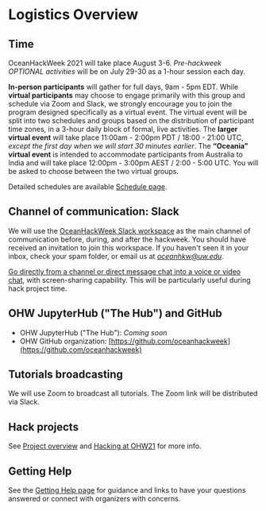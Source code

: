 # Logistics Overview

## Time

OceanHackWeek 2021 will take place August 3-6. *Pre-hackweek OPTIONAL activities* will be on July 29-30 as a 1-hour session each day.

**In-person participants** will gather for full days, 9am - 5pm EDT. While **virtual participants** may choose to engage primarily with this group and schedule via Zoom and Slack, we strongly encourage you to join the program designed specifically as a virtual event. The virtual event will be split into two schedules and groups based on the distribution of participant time zones, in a 3-hour daily block of formal, live activities. The **larger virtual event** will take place 11:00am - 2:00pm PDT / 18:00 - 21:00 UTC, *except the first day when we will start 30 minutes earlier*. The **“Oceania” virtual event** is intended to accommodate participants from Australia to India and will take place 12:00pm - 3:00pm AEST / 2:00 - 5:00 UTC. You will be asked to choose between the two virtual groups.

Detailed schedules are available [Schedule page](../schedule.md).

## Channel of communication: Slack

We will use the [OceanHackWeek Slack workspace](http://oceanhackweek.slack.com/) as the main channel of communication before, during, and after the hackweek. You should have received an invitation to join this workspace. If you haven't seen it in your inbox, check your spam folder, or email us at *oceanhkw@uw.edu*.

[Go directly from a channel or direct message chat into a voice or video chat](https://slack.com/help/articles/216771908-Make-calls-in-Slack), with screen-sharing capability. This will be particularly useful during hack project time.

## OHW JupyterHub ("The Hub") and GitHub

- OHW JupyterHub ("The Hub"): *Coming soon*
- OHW GitHub organization: [https://github.com/oceanhackweek](https://github.com/oceanhackweek)

## Tutorials broadcasting

We will use Zoom to broadcast all tutorials. The Zoom link will be distributed via Slack.

## Hack projects

See [Project overview](../projects/overview.md) and [Hacking at OHW21](../projects/steps.md) for more info.

## Getting Help

See the [Getting Help page](getting_help.md) for guidance and links to have your questions answered or connect with organizers with concerns.
